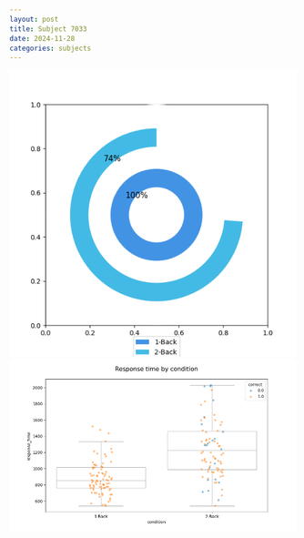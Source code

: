 ```yaml
---
layout: post
title: Subject 7033
date: 2024-11-28
categories: subjects
---
```


![](data/7033/run-15/7033_accuracy_by_condition.png)
![](data/7033/run-15/7033_response_time_by_condition.png)

